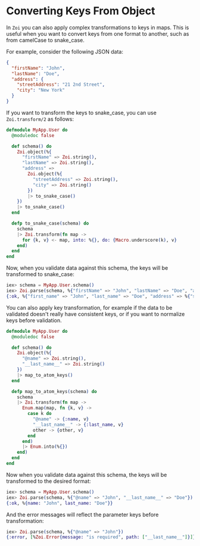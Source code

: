 # Converting Keys From Object

In `Zoi` you can also apply complex transformations to keys in maps. This is useful when you want to convert keys from one format to another, such as from camelCase to snake_case.

For example, consider the following JSON data:

```json
{
  "firstName": "John",
  "lastName": "Doe",
  "address": {
    "streetAddress": "21 2nd Street",
    "city": "New York"
  }
}
```

If you want to transform the keys to snake_case, you can use `Zoi.transform/2` as follows:

```elixir
defmodule MyApp.User do
  @moduledoc false

  def schema() do
    Zoi.object(%{
      "firstName" => Zoi.string(),
      "lastName" => Zoi.string(),
      "address" =>
        Zoi.object(%{
          "streetAddress" => Zoi.string(),
          "city" => Zoi.string()
        })
        |> to_snake_case()
    })
    |> to_snake_case()
  end

  defp to_snake_case(schema) do
    schema
    |> Zoi.transform(fn map ->
      for {k, v} <- map, into: %{}, do: {Macro.underscore(k), v}
    end)
  end
end
```

Now, when you validate data against this schema, the keys will be transformed to snake_case:

```elixir
iex> schema = MyApp.User.schema()
iex> Zoi.parse(schema, %{"firstName" => "John", "lastName" => "Doe", "address" => %{"streetAddress" => "21 2nd Street", "city" => "New York"}})
{:ok, %{"first_name" => "John", "last_name" => "Doe", "address" => %{"street_address" => "21 2nd Street", "city" => "New York"}}}
```

You can also apply key transformation, for example if the data to be validated doesn't really have consistent keys, or if you want to normalize keys before validation.

```elixir
defmodule MyApp.User do
  @moduledoc false

  def schema() do
    Zoi.object(%{
      "@name" => Zoi.string(),
      "__last_name__" => Zoi.string()
    })
    |> map_to_atom_keys()
  end

  defp map_to_atom_keys(schema) do
    schema
    |> Zoi.transform(fn map ->
      Enum.map(map, fn {k, v} ->
        case k do
          "@name" -> {:name, v}
          "__last_name__" -> {:last_name, v}
          other -> {other, v}
        end
      end)
      |> Enum.into(%{})
    end)
  end
end
```

Now when you validate data against this schema, the keys will be transformed to the desired format:

```elixir
iex> schema = MyApp.User.schema()
iex> Zoi.parse(schema, %{"@name" => "John", "__last_name__" => "Doe"})
{:ok, %{name: "John", last_name: "Doe"}}
```

And the error messages will reflect the parameter keys before transformation:

```elixir
iex> Zoi.parse(schema, %{"@name" => "John"})
{:error, [%Zoi.Error{message: "is required", path: ["__last_name__"]}]}
```

